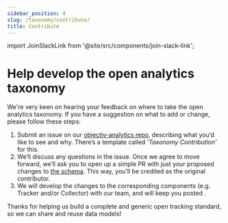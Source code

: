 ```yaml
---
sidebar_position: 4
slug: /taxonomy/contribute/
title: Contribute
---
```


import JoinSlackLink from '@site/src/components/join-slack-link';

# Help develop the open analytics taxonomy

[repo]: https://github.com/objectiv/objectiv-analytics
[schema]: https://github.com/objectiv/objectiv-analytics/tree/main/schema

We're very keen on hearing your feedback on where to take the open analytics taxonomy. If you have a 
suggestion on what to add or change, please follow these steps:

1. Submit an issue on our [objectiv-analytics repo][repo], describing what you’d like to see and why. There’s 
   a template called _'Taxonomy Contribution'_ for this.
2. We’ll discuss any questions in the issue. Once we agree to move forward, we’ll ask you to open up a simple 
   PR with just your proposed changes to [the schema][schema]. This way, you’ll be credited as the original 
   contributor.
3. We will develop the changes to the corresponding components (e.g. Tracker and/or Collector) with our team, 
   and will keep you posted <JoinSlackLink linkText='on Slack' />.

Thanks for helping us build a complete and generic open tracking standard, so we can share and reuse data 
models!
